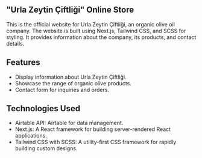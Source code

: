 ## "Urla Zeytin Çiftliği" Online Store

This is the official website for Urla Zeytin Çiftliği, an organic olive oil company. The website is built using Next.js, Tailwind CSS, and SCSS for styling. It provides information about the company, its products, and contact details.

## Features

- Display information about Urla Zeytin Çiftliği.
- Showcase the range of organic olive products.
- Contact form for inquiries and orders.

## Technologies Used
- Airtable API: Airtable for data management.
- Next.js: A React framework for building server-rendered React applications.
- Tailwind CSS with SCSS: A utility-first CSS framework for rapidly building custom designs.
